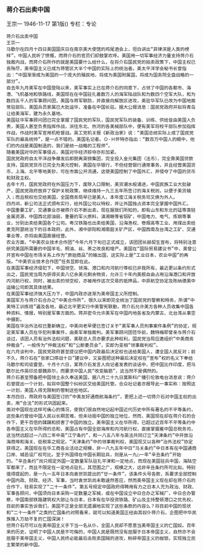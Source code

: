 ### 蒋介石出卖中国
王宗一
1946-11-17
第1版()
专栏：专论

    蒋介石出卖中国
    王宗一
    马歇尔在四月十四日美国国庆日在南京美大使馆的鸡尾酒会上，坦白讲出“菲律滨是人类的榜样”，中国人民听了愤慨，而蒋介石的官员们却鼓掌欢呼。美国用一切军事经济力量支持蒋介石独裁内战，而蒋介石所作的就是美国要什么给什么，在将介石国民党的拍卖政策下，中国主权已丧殆尽，美帝国主义已成为蒋管区大半个中国的实际上的统治者。美太平洋学会秘书长曾指出：“中国渐渐成为美国的一个庞大的殖民地，将成为美国附属国，将成为国务院全盘战略的一部分”。
    自去年九月美军在中国登陆以来，美军事实上已在蒋介石的同意下，占领了中国的各都市、海港、飞机基地和铁路线，美国现在在中国驻扎着数万人的海军陆战队和为数四个空军大队，和为数四五千人的军事顾问团，美国与蒋军联防，并直接向解放区进攻，美驻华军队已改为中国地面常驻部队，美国兵员家属已大批运华，准备在中国长驻。据大公报消息：国民党政府并拟将青岛让给美海军，建为永久基地。
    美国驻华军事顾问团已完全掌握了国民党的军队，国民党军队的装备、训练、供给皆由美国人负责，美国人甚至负责指挥作战，派往东北、热河的各美械部队中，便有美军将校干部队参加指挥作战，作战时美军官用机枪督战。英工党机关报《新政治家》说：“美国总统实际上成了国民党军队的最高统帅”，是一点不错的。美国名记者。Ｏ·Ｈ怀特亦指出：“数百万中国人的眼中，他们的内战是美国制造的，我们是统一战略的工程师”。
    随着美国对华的军事侵占，美国对华经济掠夺亦形加紧。
    国民党政府自太平洋战争爆发后即脱离英镑集团，完全投入金元集团（法币），完全靠美国贷款支持，国民党货币已完全为美元控制，美国在华银行，不但经营银行通常事务，并且经营美国货币，上海、北平等地美钞，可在市面公开流通，这使美国控制了中国外汇，并侵夺了中国的货币和财政主权。
    去年十月，国民党政府在外国压力下，废除入口限制，美货潮水般涌进，中国民族工业大批破产，国民党政府放弃了保护关税政策，继续维持一九三五年所签订的海关税则，以便于美货输入；而且税权也交给美国，全国商务局早已是美人，本年度江海关税务司又换为外人。
    四月间，新公司法正式颁布实行，给外国公司以特权，并让外国独占资本完全掌握中国外汇。
    中国重要工矿、交通事业亦被蒋介石不断出卖，现在据我们所知的，即有山东和东北的锰等类轻金属资源，中国西北部油田，重要的军火原料，滇湘赣等省铝矿，中国电力、电气、炼钢等事业，分别出卖给美国各个公司。粤汉铁路也出卖给美国，沿海渔权、卷烟高等工业、用煤出卖给麦克阿瑟统治下的日本政府。此外，湘中邵阳和湘南韶关矿产区，中国西南及台湾之工矿、交通事业等，亦将由美国直接经营。
    农业方面，“中美农业技术合作团”今年六月下旬已正式成立，该团团长赫契生宣布，将特别注意研究美国所需要的中国羊毛、桐油、丝、茶之改良和增产。美国在“国际贸易建议书”中，美曾公开宣布中国在市场关系上作为“原始商品”的输出国，这实际上是“工业日本，农业中国”的再版。“中美农业技术合作团”任务显即在此。
    在美国军事经济侵犯下，中国领空、领海、港口和内河航行等权已非我所有，最近更以条约形式出之，国民党当局为获得买卖八亿余美元剩余物资，允许三十年内美舰自由占用沿海港口和开放内河航行权，同时，被出卖的领空权，亦被用作这次交易的抵押品，中菲航空协定及陈纳德美中运输公司即其具体结果。
    在美国军事经济强大压力下，中国内政亦逐渐为美帝国主义所控制。
    美国军方与蒋介石合办之“中美合作所”，很久以来即完全统治了国民党的警察和特务，所谓“中美特工训炼班”遍及各地，最近北平更实行中美警宪联勤，蒋介石允许美方各种人员收集中国各种资料、情报，特别是军事方面的。蒋并密令允许美军在中国内地各省及内蒙古、北台湾从事空中摄影。
    美国在华治外法权已重新确立，中美间老早便已签订关于“美军事人员刑事案件条例”的协定，规定美军事人员在华犯刑事案件，由美军单独裁判。美军事顾问团莅华前，魏特梅耶曾亲与蒋介石谈过，该团人员有治外法权问题，美联总人员亦要求此种权利，国民党当局应邀组织“中美商务仲裁会”，一般传为“仲裁法权”和“公断委员会”，实即为变相“领事裁判权”。
    在六月谈判中，国民党政府甚至提议把中国内政最后决定权也送给美国人，遭全国人民反对；前不久，蒋介石在“张家口停战十日”建议中，又妄图把这种最后决定权在“宣布”权的名义下奉给马歇尔和司徒雷登。十月十六日，某蒋介石发言人向记者发表的谈话中，把中国比作印度，把马歇尔比作英印总督魏菲尔，而要求中国人民“改变脑筋”，这当然不是偶然的。
    蒋介石甚至预备把中国领土永久奉送美国，据八月二十九日莫斯科广播引伦敦电台消息说：蒋介石曾提出一个计划，拟将中国整个纠纷区交给美国托管。合众社记者亦报导此一事实称：按照这一计划，美国人得无限制的管制这些地区。
    本月四日，蒋政府与美国签订的“中美友好通商航海条约”，更把上述一切蒋介石对中国主权的出卖，用“合法”的形式巩固起来。
    面对中国现在这样可痛心的情况，使我们很自然地记起中国近代历史中所有著名的不平等条约，这些条约曾给中国人民以长期苦难，但未动摇中国的独立地位，然而，美国现在却在蒋介石的合作下，更千百倍的蹂躏和损害了中国的独立。美帝国主义在华所得，已超过近百年不平等条约中各帝国主义在华所得的总和，美国占有中国全部海岸和内河航行权，直接掌握着中国总税务司，这当然远超过一八四二年中英“江宁条约”，和一八五八年与英法共同订立“天津条约”中开放沿海商埠和海关、低税率之规定。“天津条约”中的领事裁判权，美国现又以各种“治外法权”协定获得之。美国现在在华工商各业活动之规模，非一八九五年中日“马关条约”中日本有在中国通商口岸、城邑设厂权可比。至于外国得在中国长期驻兵，则是从一九○一年“辛丑条约”开始的。“辛丑条约”尚只规定外国一定数量军队驻扎平津和一定地点，而现在美国驻兵中国，海陆空军都来了，而且不限定在一定地点驻扎，其范围之广，规模之大，远非辛丑条约所可比拟。特别值得提起的，是一九一五年日本向袁世凯提出的“廿一条件”，该条件头号各款，系要求全部控制中国内政、财政、经济、军事，当时袁世凯尚未敢遽然答应，然而美帝国主义现在却在蒋介石的合作下，轻易实现了“二十一条件”。第五号规定中国政府得聘用有力之日本人充为政治、财政、军事各顾问，中国须向日本采购一定数量之军械，或在中国设立中日合办之军械厂，中日合办警察，中国南部铁路建筑权大部让与日本，日本有在华投资铁路、矿山及主持整顿港口之优先权，目前的事实告诉我们，美国不正是全部无遗漏地实现了这些条款的内容么？将目前中国的现状和“二十一条件”之类的亡国条约对照看来，就可以知道美国正经由其奴仆蒋介石，企图把中华民族推入万劫不复的亡国深渊！
    但蒋介石尽可以在美帝国主义手下当一名从仆，全国人民却不愿意当美帝国主义的亡国奴。百年来的历史，证明了中国人民是不可侮的，中国人民是既然没有屈服于日本帝国主义，自然亦不会屈服于美帝国主义，中国人民终必能最后击败卖国贼的进攻，粉碎帝国主义的枷锁，实现独立民主繁荣的新中国。
